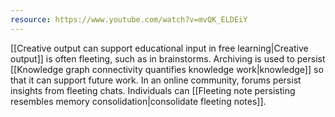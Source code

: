```yaml
---
resource: https://www.youtube.com/watch?v=mvQK_ELDEiY
---
```


[[Creative output can support educational input in free learning|Creative output]] is often fleeting, such as in brainstorms. Archiving is used to persist [[Knowledge graph connectivity quantifies knowledge work|knowledge]] so that it can support future work. In an online community, forums persist insights from fleeting chats. Individuals can [[Fleeting note persisting resembles memory consolidation|consolidate fleeting notes]].